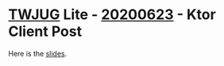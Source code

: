 # [TWJUG](https://www.facebook.com/groups/twjug/) Lite - [20200623](https://twjug.kktix.cc/events/twjug-lite-13) - Ktor Client Post

Here is the [slides](src/main/resources/Ktor_Sample_-_TWJUG_Lite.pdf).
